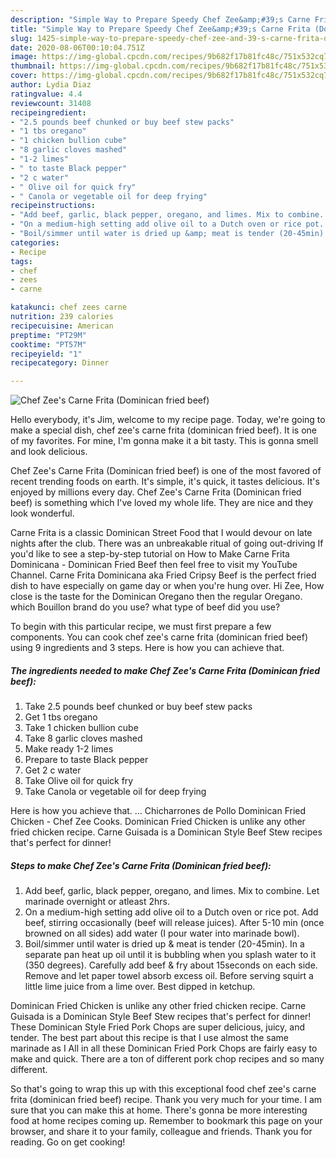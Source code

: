 ```yaml
---
description: "Simple Way to Prepare Speedy Chef Zee&amp;#39;s Carne Frita (Dominican fried beef)"
title: "Simple Way to Prepare Speedy Chef Zee&amp;#39;s Carne Frita (Dominican fried beef)"
slug: 1425-simple-way-to-prepare-speedy-chef-zee-and-39-s-carne-frita-dominican-fried-beef
date: 2020-08-06T00:10:04.751Z
image: https://img-global.cpcdn.com/recipes/9b682f17b81fc48c/751x532cq70/chef-zees-carne-frita-dominican-fried-beef-recipe-main-photo.jpg
thumbnail: https://img-global.cpcdn.com/recipes/9b682f17b81fc48c/751x532cq70/chef-zees-carne-frita-dominican-fried-beef-recipe-main-photo.jpg
cover: https://img-global.cpcdn.com/recipes/9b682f17b81fc48c/751x532cq70/chef-zees-carne-frita-dominican-fried-beef-recipe-main-photo.jpg
author: Lydia Diaz
ratingvalue: 4.4
reviewcount: 31408
recipeingredient:
- "2.5 pounds beef chunked or buy beef stew packs"
- "1 tbs oregano"
- "1 chicken bullion cube"
- "8 garlic cloves mashed"
- "1-2 limes"
- " to taste Black pepper"
- "2 c water"
- " Olive oil for quick fry"
- " Canola or vegetable oil for deep frying"
recipeinstructions:
- "Add beef, garlic, black pepper, oregano, and limes. Mix to combine. Let marinade overnight or atleast 2hrs."
- "On a medium-high setting add olive oil to a Dutch oven or rice pot. Add beef, stirring occasionally (beef will release juices). After 5-10 min (once browned on all sides) add water (I pour water into marinade bowl)."
- "Boil/simmer until water is dried up &amp; meat is tender (20-45min). In a separate pan heat up oil until it is bubbling when you splash water to it (350 degrees). Carefully add beef &amp; fry about 15seconds on each side. Remove and let paper towel absorb excess oil. Before serving squirt a little lime juice from a lime over. Best dipped in ketchup."
categories:
- Recipe
tags:
- chef
- zees
- carne

katakunci: chef zees carne 
nutrition: 239 calories
recipecuisine: American
preptime: "PT29M"
cooktime: "PT57M"
recipeyield: "1"
recipecategory: Dinner

---
```



![Chef Zee&#39;s Carne Frita (Dominican fried beef)](https://img-global.cpcdn.com/recipes/9b682f17b81fc48c/751x532cq70/chef-zees-carne-frita-dominican-fried-beef-recipe-main-photo.jpg)

Hello everybody, it's Jim, welcome to my recipe page. Today, we're going to make a special dish, chef zee&#39;s carne frita (dominican fried beef). It is one of my favorites. For mine, I'm gonna make it a bit tasty. This is gonna smell and look delicious.

Chef Zee&#39;s Carne Frita (Dominican fried beef) is one of the most favored of recent trending foods on earth. It's simple, it's quick, it tastes delicious. It's enjoyed by millions every day. Chef Zee&#39;s Carne Frita (Dominican fried beef) is something which I've loved my whole life. They are nice and they look wonderful.

Carne Frita is a classic Dominican Street Food that I would devour on late nights after the club. There was an unbreakable ritual of going out-driving If you&#39;d like to see a step-by-step tutorial on How to Make Carne Frita Dominicana - Dominican Fried Beef then feel free to visit my YouTube Channel. Carne Frita Dominicana aka Fried Cripsy Beef is the perfect fried dish to have especially on game day or when you&#39;re hung over. Hi Zee, How close is the taste for the Dominican Oregano then the regular Oregano. which Bouillon brand do you use? what type of beef did you use?


To begin with this particular recipe, we must first prepare a few components. You can cook chef zee&#39;s carne frita (dominican fried beef) using 9 ingredients and 3 steps. Here is how you can achieve that.

<!--inarticleads1-->

##### The ingredients needed to make Chef Zee&#39;s Carne Frita (Dominican fried beef):

1. Take 2.5 pounds beef chunked or buy beef stew packs
1. Get 1 tbs oregano
1. Take 1 chicken bullion cube
1. Take 8 garlic cloves mashed
1. Make ready 1-2 limes
1. Prepare  to taste Black pepper
1. Get 2 c water
1. Take  Olive oil for quick fry
1. Take  Canola or vegetable oil for deep frying


Here is how you achieve that. … Chicharrones de Pollo Dominican Fried Chicken - Chef Zee Cooks. Dominican Fried Chicken is unlike any other fried chicken recipe. Carne Guisada is a Dominican Style Beef Stew recipes that&#39;s perfect for dinner! 

<!--inarticleads2-->

##### Steps to make Chef Zee&#39;s Carne Frita (Dominican fried beef):

1. Add beef, garlic, black pepper, oregano, and limes. Mix to combine. Let marinade overnight or atleast 2hrs.
1. On a medium-high setting add olive oil to a Dutch oven or rice pot. Add beef, stirring occasionally (beef will release juices). After 5-10 min (once browned on all sides) add water (I pour water into marinade bowl).
1. Boil/simmer until water is dried up &amp; meat is tender (20-45min). In a separate pan heat up oil until it is bubbling when you splash water to it (350 degrees). Carefully add beef &amp; fry about 15seconds on each side. Remove and let paper towel absorb excess oil. Before serving squirt a little lime juice from a lime over. Best dipped in ketchup.


Dominican Fried Chicken is unlike any other fried chicken recipe. Carne Guisada is a Dominican Style Beef Stew recipes that&#39;s perfect for dinner! These Dominican Style Fried Pork Chops are super delicious, juicy, and tender. The best part about this recipe is that I use almost the same marinade as I All in all these Dominican Fried Pork Chops are fairly easy to make and quick. There are a ton of different pork chop recipes and so many different. 

So that's going to wrap this up with this exceptional food chef zee&#39;s carne frita (dominican fried beef) recipe. Thank you very much for your time. I am sure that you can make this at home. There's gonna be more interesting food at home recipes coming up. Remember to bookmark this page on your browser, and share it to your family, colleague and friends. Thank you for reading. Go on get cooking!
